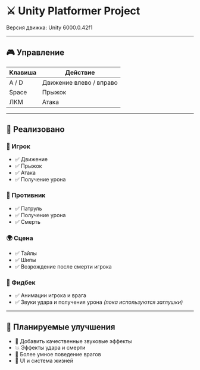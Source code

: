 # ⚔️ Unity Platformer Project

Версия движка: Unity 6000.0.42f1

---

## 🎮 Управление  

| Клавиша | Действие             |
|---------|----------------------|
| A / D | Движение влево / вправо |
| Space | Прыжок               |
| ЛКМ   | Атака                |

---

## 🧩 Реализовано  

### 👤 Игрок  
- ✅ Движение  
- ✅ Прыжок  
- ✅ Атака  
- ✅ Получение урона  

### 👾 Противник  
- ✅ Патруль  
- ✅ Получение урона  
- ✅ Смерть  

### 🌍 Сцена  
- ✅ Тайлы  
- ✅ Шипы  
- ✅ Возрождение после смерти игрока  

### 🎨 Фидбек  
- ✅ Анимации игрока и врага  
- ✅ Звуки удара и получения урона *(пока используются заглушки)*  

---

## 🚀 Планируемые улучшения  
- 🎵 Добавить качественные звуковые эффекты  
- 💥 Эффекты удара и смерти  
- 🧠 Более умное поведение врагов  
- 🌟 UI и система жизней
